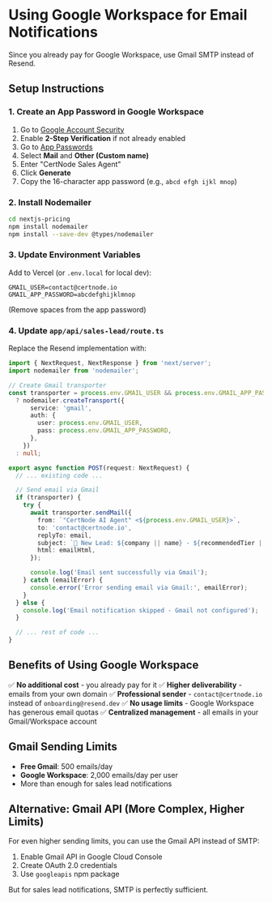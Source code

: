 # Using Google Workspace for Email Notifications

Since you already pay for Google Workspace, use Gmail SMTP instead of Resend.

## Setup Instructions

### 1. Create an App Password in Google Workspace

1. Go to [Google Account Security](https://myaccount.google.com/security)
2. Enable **2-Step Verification** if not already enabled
3. Go to [App Passwords](https://myaccount.google.com/apppasswords)
4. Select **Mail** and **Other (Custom name)**
5. Enter "CertNode Sales Agent"
6. Click **Generate**
7. Copy the 16-character app password (e.g., `abcd efgh ijkl mnop`)

### 2. Install Nodemailer

```bash
cd nextjs-pricing
npm install nodemailer
npm install --save-dev @types/nodemailer
```

### 3. Update Environment Variables

Add to Vercel (or `.env.local` for local dev):

```
GMAIL_USER=contact@certnode.io
GMAIL_APP_PASSWORD=abcdefghijklmnop
```

(Remove spaces from the app password)

### 4. Update `app/api/sales-lead/route.ts`

Replace the Resend implementation with:

```typescript
import { NextRequest, NextResponse } from 'next/server';
import nodemailer from 'nodemailer';

// Create Gmail transporter
const transporter = process.env.GMAIL_USER && process.env.GMAIL_APP_PASSWORD
  ? nodemailer.createTransport({
      service: 'gmail',
      auth: {
        user: process.env.GMAIL_USER,
        pass: process.env.GMAIL_APP_PASSWORD,
      },
    })
  : null;

export async function POST(request: NextRequest) {
  // ... existing code ...

  // Send email via Gmail
  if (transporter) {
    try {
      await transporter.sendMail({
        from: `"CertNode AI Agent" <${process.env.GMAIL_USER}>`,
        to: 'contact@certnode.io',
        replyTo: email,
        subject: `🎯 New Lead: ${company || name} - ${recommendedTier || 'Tier TBD'}`,
        html: emailHtml,
      });

      console.log('Email sent successfully via Gmail');
    } catch (emailError) {
      console.error('Error sending email via Gmail:', emailError);
    }
  } else {
    console.log('Email notification skipped - Gmail not configured');
  }

  // ... rest of code ...
}
```

## Benefits of Using Google Workspace

✅ **No additional cost** - you already pay for it
✅ **Higher deliverability** - emails from your own domain
✅ **Professional sender** - `contact@certnode.io` instead of `onboarding@resend.dev`
✅ **No usage limits** - Google Workspace has generous email quotas
✅ **Centralized management** - all emails in your Gmail/Workspace account

## Gmail Sending Limits

- **Free Gmail**: 500 emails/day
- **Google Workspace**: 2,000 emails/day per user
- More than enough for sales lead notifications

## Alternative: Gmail API (More Complex, Higher Limits)

For even higher sending limits, you can use the Gmail API instead of SMTP:

1. Enable Gmail API in Google Cloud Console
2. Create OAuth 2.0 credentials
3. Use `googleapis` npm package

But for sales lead notifications, SMTP is perfectly sufficient.
